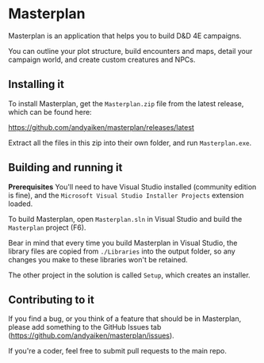 # Masterplan

Masterplan is an application that helps you to build D&D 4E campaigns.

You can outline your plot structure, build encounters and maps, detail your campaign world, and create custom creatures and NPCs.

## Installing it

To install Masterplan, get the `Masterplan.zip` file from the latest release, which can be found here:

https://github.com/andyaiken/masterplan/releases/latest

Extract all the files in this zip into their own folder, and run `Masterplan.exe`.

## Building and running it

**Prerequisites** You'll need to have Visual Studio installed (community edition is fine), and the `Microsoft Visual Studio Installer Projects` extension loaded.

To build Masterplan, open `Masterplan.sln` in Visual Studio and build the `Masterplan` project (F6).

Bear in mind that every time you build Masterplan in Visual Studio, the library files are copied from `./Libraries` into the output folder, so any changes you make to these libraries won't be retained.

The other project in the solution is called `Setup`, which creates an installer.

## Contributing to it

If you find a bug, or you think of a feature that should be in Masterplan, please add something to the GitHub Issues tab (https://github.com/andyaiken/masterplan/issues).

If you're a coder, feel free to submit pull requests to the main repo.
